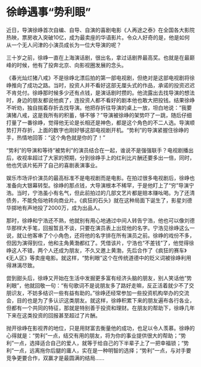 # 徐峥遇事“势利眼”

近日，导演徐峥首次自编、自导、自演的喜剧电影《人再途之泰》在全国各大影院热映，票房收入突破10亿，成为最卖座的华语影片。令众人好奇的是，他是如何从一个无人问津的小演员成长为一位大导演的呢？

三十岁之前，徐峥一直在上海演话剧，很出名，拿过话剧界最高奖。也就是在最巅峰的时候，他有了投奔北京、向影视圈发展的念头。

《春光灿烂猪八戒》不是徐峥北漂后拍的第一部电视剧，但绝对是这部电视剧将徐峥推向了成功之路。当时，投资人并不看好这部无厘头式的作品，承诺的投资迟迟不肯兑付。徐峥那时候多少还有点钱，是演话剧时攒的。他流露出去找导演的想法时，身边的朋友都说他疯了，连投资人都不看好的剧本他也敢大把投钱。结果徐峥不听劝，独自揣着存折去找导演。他把存折往导演的桌上一放，坦白地说：“我要演猪八戒，这是我所有的积蓄，够不够？”导演被徐峥的架势吓了一跳，随后仔细打量了一番徐峥，觉得他无论是长相还是神色，都是这个角色的不二人选。导演顺势打开存折，上面的数字也刚好够这部电视剧开机。“势利”的导演紧握住徐峥的手，热情地回答：“这个角色就是你的了！”

“势利”的导演和等待“被势利”的演员结合在一起，谁说不是强强联手？电视剧播出后，收视率超过了大家的预期，分到徐峥手上的红利比片酬还要多出一倍，同时，他也凭该片拓开了自己的喜剧表演事业。

娱乐市场评价演员的最高标准不是电视剧而是电影。在拍过很多电视剧后，徐峥也准备向大银幕转型。徐峥的那点钱，大导演根本不稀罕，于是他盯上了“穷”导演宁浩。当时，宁浩虽小有名气，但此前拍过的几部文艺片都是赔本赚吆喝。为了还清债务，不能免俗地转向商业片。《疯狂的石头》就在这种局面下诞生了，影星刘德华掷地有声地投了2000万，成为出品人。

那时，徐峥和宁浩还不熟，他就别有用心地通过中间人转告宁浩，他也可以像刘德华那样大手笔，回报暂且不谈，只要在演员表上出现他的名字。宁浩见徐峥这么一说，就让他客串了个小角色，还将他的名字排在所有演员之前。徐峥的戏份不多，但因为演得到位，他和主角黄渤都红了。凭借该片，宁浩也“不差钱”了，他觉得徐峥这人不错，两个人还成为朋友，不久又邀上黄渤，先后合作了《疯狂的赛车》《无人区》等卖座电影。就这样，“势利眼”这个在传统道德中的贬义词被徐峥利用得淋漓尽致。

尝到甜头后，徐峥又开始在生活中发掘更多富有经济头脑的朋友，别人笑话他“势利眼”，他就回敬一句：“有句歌词不是说朋友多了路好走嘛，反正活着就少不了交朋识友，不妨多结识一些有益有助的。”徐峥还经常参加一些投资机构举办的交流会，目的也是为了多认识这类朋友。就这样，徐峥积累下来的朋友遍布各行各业，但都有一个共同的特征，那就是特别善于投资和理财。在朋友的帮助下，徐峥几年下来在这类投资的回报甚至超过了片酬。

抛开徐峥在影视界的地位，只是用财富去衡量他的成功，也足以令人羡慕。徐峥的心得就是：“势利”一点，结交有用的朋友，将为你的事业提供很大的帮助；“势利”一点，选择适合自己的爱人，就等于给自己的下半辈子上了一把幸福锁；“势利”一点，远离拖你后腿的庸人，实在是一种明智的选择；“势利”一点，与对手要竞争更要合作，双赢才是最圆满的结局……